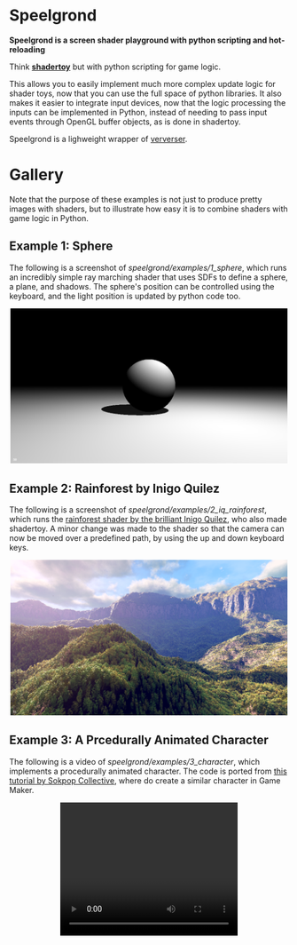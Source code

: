 # Speelgrond

**Speelgrond is a screen shader playground with python scripting and hot-reloading** 

Think **[shadertoy](https://www.shadertoy.com/)**  but with python scripting for game logic.  

This allows you to easily implement much more complex update logic for shader toys, 
now that you can use the full space of python libraries. 
It also makes it easier to integrate input devices, now that the logic processing the inputs can be implemented in Python, 
instead of needing to pass input events through OpenGL buffer objects, as is done in shadertoy. 

Speelgrond is a lighweight wrapper of [ververser](https://github.com/berryvansomeren/ververser). 

# Gallery

Note that the purpose of these examples is not just to produce pretty images with shaders, but to illustrate how easy it is to combine shaders with game logic in Python. 

## Example 1: Sphere

The following is a screenshot of _speelgrond/examples/1_sphere_, 
which runs an incredibly simple ray marching shader that uses SDFs to define a sphere, a plane, and shadows. 
The sphere's position can be controlled using the keyboard, and the light position is updated by python code too. 

<p align="center">
  <img src="speelgrond/examples/1_sphere/screenshot.png" width="500">
</p>

## Example 2: Rainforest by Inigo Quilez

The following is a screenshot of _speelgrond/examples/2_iq_rainforest_, 
which runs the [rainforest shader by the brilliant Inigo Quilez](https://www.youtube.com/watch?v=BFld4EBO2RE), 
who also made shadertoy. 
A minor change was made to the shader so that the camera can now be moved over a predefined path,
by using the up and down keyboard keys. 

<p align="center">
  <img src="speelgrond/examples/2_iq_rainforest/screenshot.png" width="500">
</p>

## Example 3: A Prcedurally Animated Character

The following is a video of _speelgrond/examples/3_character_,
which implements a procedurally animated character. 
The code is ported from [this tutorial by Sokpop Collective](https://www.youtube.com/watch?v=2LbKuQsODHg), where do create a similar character in Game Maker.

<p align="center">
    <video width="320" height="240" controls>
      <source src="speelgrond/examples/3_character/video.mp4" type="video/mp4">
    </video>
</p>